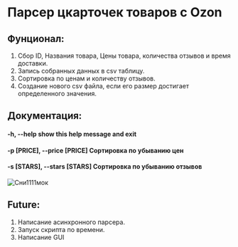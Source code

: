# Парсер цкарточек товаров с Ozon

## Фунционал:
1. Сбор ID, Названия товара, Цены товара, количества отзывов и время доставки.
2. Запись собранных данных в csv таблицу.
3. Сортировка по ценам и количеству отзывов.
4. Создание нового csv файла, если его размер достигает определенного значения.

## Документация:
#### -h, --help            show this help message and exit
#### -p [PRICE], --price [PRICE] Сортировка по убыванию цен
#### -s [STARS], --stars [STARS] Сортировка по убыванию отзывов

![Сни1111мок](https://user-images.githubusercontent.com/120973158/227800933-21e94c7d-e37a-4966-9f18-714336c8c3d8.PNG)

## Future:
1. Написание асинхронного парсера.
2. Запуск скрипта по времени.
3. Написание GUI
